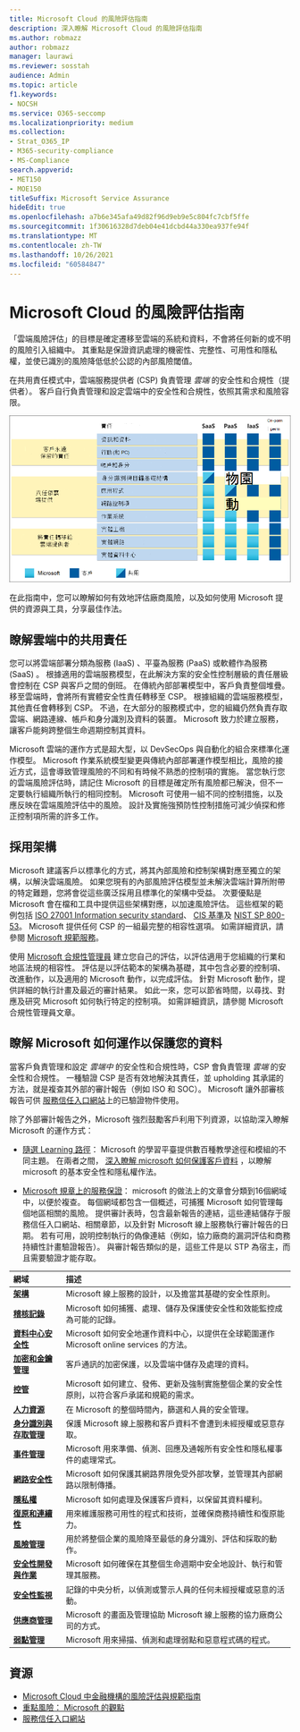 ```yaml
---
title: Microsoft Cloud 的風險評估指南
description: 深入瞭解 Microsoft Cloud 的風險評估指南
ms.author: robmazz
author: robmazz
manager: laurawi
ms.reviewer: sosstah
audience: Admin
ms.topic: article
f1.keywords:
- NOCSH
ms.service: O365-seccomp
ms.localizationpriority: medium
ms.collection:
- Strat_O365_IP
- M365-security-compliance
- MS-Compliance
search.appverid:
- MET150
- MOE150
titleSuffix: Microsoft Service Assurance
hideEdit: true
ms.openlocfilehash: a7b6e345afa49d82f96d9eb9e5c804fc7cbf5ffe
ms.sourcegitcommit: 1f30616328d7deb04e41dcbd44a330ea937fe94f
ms.translationtype: MT
ms.contentlocale: zh-TW
ms.lasthandoff: 10/26/2021
ms.locfileid: "60584847"
---
```

# <a name="risk-assessment-guide-for-microsoft-cloud"></a>Microsoft Cloud 的風險評估指南

「雲端風險評估」的目標是確定遷移至雲端的系統和資料，不會將任何新的或不明的風險引入組織中。 其重點是保證資訊處理的機密性、完整性、可用性和隱私權，並使已識別的風險降低低於公認的內部風險閾值。

在共用責任模式中，雲端服務提供者 (CSP) 負責管理 *雲端* 的安全性和合規性（提供者）。 客戶自行負責管理和設定雲端中的安全性和合規性，依照其需求和風險容限。

![共用責任模型。](../media/assurance-shared-responsibility-model.png)

在此指南中，您可以瞭解如何有效地評估廠商風險，以及如何使用 Microsoft 提供的資源與工具，分享最佳作法。

## <a name="understand-shared-responsibility-in-the-cloud"></a>瞭解雲端中的共用責任

您可以將雲端部署分類為服務 (IaaS) 、平臺為服務 (PaaS) 或軟體作為服務 (SaaS) 。 根據適用的雲端服務模型，在此解決方案的安全性控制層級的責任層級會控制在 CSP 與客戶之間的倒班。 在傳統內部部署模型中，客戶負責整個堆疊。 移至雲端時，會將所有實體安全性責任轉移至 CSP。 根據組織的雲端服務模型，其他責任會轉移到 CSP。 不過，在大部分的服務模式中，您的組織仍然負責存取雲端、網路連線、帳戶和身分識別及資料的裝置。 Microsoft 致力於建立服務，讓客戶能夠跨整個生命週期控制其資料。

Microsoft 雲端的運作方式是超大型，以 DevSecOps 與自動化的組合來標準化運作模型。 Microsoft 作業系統模型變更與傳統內部部署運作模型相比，風險的接近方式，這會導致管理風險的不同和有時候不熟悉的控制項的實施。 當您執行您的雲端風險評估時，請記住 Microsoft 的目標是確定所有風險都已解決，但不一定要執行組織所執行的相同控制。 Microsoft 可使用一組不同的控制措施，以及應反映在雲端風險評估中的風險。 設計及實施強預防性控制措施可減少偵探和修正控制項所需的許多工作。

## <a name="adopt-a-framework"></a>採用架構

Microsoft 建議客戶以標準化的方式，將其內部風險和控制架構對應至獨立的架構，以解決雲端風險。 如果您現有的內部風險評估模型並未解決雲端計算所附帶的特定難題，您將會從這些廣泛採用且標準化的架構中受益。 次要優點是 Microsoft 會在檔和工具中提供這些架構對應，以加速風險評估。 這些框架的範例包括 [ISO 27001 Information security standard](/compliance/regulatory/offering-iso-27001)、 [CIS 基準](/compliance/regulatory/offering-cis-benchmark)及 [NIST SP 800-53](https://csrc.nist.gov/Projects/risk-management/sp800-53-controls/release-search#!/800-53)。 Microsoft 提供任何 CSP 的一組最完整的相容性選項。 如需詳細資訊，請參閱 [Microsoft 規範服務](/compliance/regulatory/offering-home)。

使用 [Microsoft 合規性管理員](/microsoft-365/compliance/compliance-manager) 建立您自己的評估，以評估適用于您組織的行業和地區法規的相容性。 評估是以評估範本的架構為基礎，其中包含必要的控制項、改進動作，以及適用的 Microsoft 動作，以完成評估。 針對 Microsoft 動作，提供詳細的執行計畫及最近的審計結果。 如此一來，您可以節省時間，以尋找、對應及研究 Microsoft 如何執行特定的控制項。 如需詳細資訊，請參閱 Microsoft 合規性管理員文章。

## <a name="understand-how-microsoft-operates-to-safeguard-your-data"></a>瞭解 Microsoft 如何運作以保護您的資料

當客戶負責管理和設定 *雲端中* 的安全性和合規性時，CSP 會負責管理 *雲端* 的安全性和合規性。 一種驗證 CSP 是否有效地解決其責任，並 upholding 其承諾的方法，就是複查其外部的審計報告（例如 ISO 和 SOC）。 Microsoft 讓外部審核報告可供 [服務信任入口網站](https://servicetrust.microsoft.com/ViewPage/MSComplianceGuideV3)上的已驗證物件使用。

除了外部審計報告之外，Microsoft 強烈鼓勵客戶利用下列資源，以協助深入瞭解 Microsoft 的運作方式：

- [隨選 Learning 路徑](/learn/roles/auditor)： Microsoft 的學習平臺提供數百種教學途徑和模組的不同主題。 在兩者之間， [深入瞭解 microsoft 如何保護客戶資料](/learn/paths/audit-safeguard-customer-data/) ，以瞭解 microsoft 的基本安全性和隱私權作法。

- [Microsoft 規章上的服務保證](/compliance/#service-assurance)： microsoft 的做法上的文章會分類到16個網域中，以便於複查。 每個網域都包含一個概述，可捕獲 Microsoft 如何管理每個地區相關的風險。 提供審計表時，包含最新報告的連結，這些連結儲存于服務信任入口網站、相關章節，以及針對 Microsoft 線上服務執行審計報告的日期。 若有可用，說明控制執行的偽像連結（例如，協力廠商的漏洞評估和商務持續性計畫驗證報告）。 與審計報告類似的是，這些工件是以 STP 為宿主，而且需要驗證才能存取。

| **網域** |**描述** |
|:---------- |:-------------- |
| [**架構**](assurance-architecture.md) | Microsoft 線上服務的設計，以及擔當其基礎的安全性原則。 |
| [**稽核記錄**](assurance-audit-logging.md) | Microsoft 如何捕獲、處理、儲存及保護使安全性和效能監控成為可能的記錄。 |
| [**資料中心安全性**](assurance-datacenter-security.md) | Microsoft 如何安全地運作資料中心，以提供在全球範圍運作 Microsoft online services 的方法。 |
| [**加密和金鑰管理**](assurance-encryption.md) | 客戶通訊的加密保護，以及雲端中儲存及處理的資料。 |
| [**控管**](assurance-governance.md) | Microsoft 如何建立、發佈、更新及強制實施整個企業的安全性原則，以符合客戶承諾和規範的需求。 |
| [**人力資源**](assurance-human-resources.md) | 在 Microsoft 的整個時間內，篩選和人員的安全管理。 |
| [**身分識別與存取管理**](assurance-identity-and-access-management.md) | 保護 Microsoft 線上服務和客戶資料不會遭到未經授權或惡意存取。 |
| [**事件管理**](assurance-incident-management.md) | Microsoft 用來準備、偵測、回應及通報所有安全性和隱私權事件的處理常式。 |
| [**網路安全性**](assurance-network-security.md) | Microsoft 如何保護其網路界限免受外部攻擊，並管理其內部網路以限制傳播。 |
| [**隱私權**](assurance-privacy.md) | Microsoft 如何處理及保護客戶資料，以保留其資料權利。 |
| [**復原和連續性**](assurance-resiliency-and-continuity.md) | 用來維護服務可用性的程式和技術，並確保商務持續性和復原能力。 |
| [**風險管理**](assurance-risk-management.md) | 用於將整個企業的風險降至最低的身分識別、評估和採取的動作。 |
| [**安全性開發與作業**](assurance-security-development-and-operation.md) | Microsoft 如何確保在其整個生命週期中安全地設計、執行和管理其服務。 |
| [**安全性監視**](assurance-security-monitoring.md) | 記錄的中央分析，以偵測或警示人員的任何未經授權或惡意的活動。 |
| [**供應商管理**](assurance-supplier-management.md) | Microsoft 的畫面及管理協助 Microsoft 線上服務的協力廠商公司的方式。 |
| [**弱點管理**](assurance-vulnerability-management.md) | Microsoft 用來掃描、偵測和處理弱點和惡意程式碼的程式。 |

## <a name="resources"></a>資源

- [Microsoft Cloud 中金融機構的風險評估與規範指南](https://servicetrust.microsoft.com/ViewPage/TrustDocumentsV3?command=Download&downloadType=Document&downloadId=edee9b14-3661-4a16-ba83-c35caf672bd7&tab=7f51cb60-3d6c-11e9-b2af-7bb9f5d2d913&docTab=7f51cb60-3d6c-11e9-b2af-7bb9f5d2d913_FAQ_and_White_Papers)
- [重點風險： Microsoft 的觀點](https://azure.microsoft.com/mediahandler/files/resourcefiles/concentration-risk-perspectives-from-microsoft-/Concentration_Risk_Perspectives_092020.pdf)
- [服務信任入口網站](https://servicetrust.microsoft.com/)
